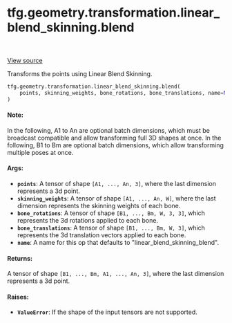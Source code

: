 <div itemscope itemtype="http://developers.google.com/ReferenceObject">
<meta itemprop="name" content="tfg.geometry.transformation.linear_blend_skinning.blend" />
<meta itemprop="path" content="Stable" />
</div>

# tfg.geometry.transformation.linear_blend_skinning.blend

<!-- Insert buttons and diff -->

<table class="tfo-notebook-buttons tfo-api" align="left">
</table>

<a target="_blank" href="https://github.com/tensorflow/graphics/blob/master/tensorflow_graphics/geometry/transformation/linear_blend_skinning.py">View source</a>



Transforms the points using Linear Blend Skinning.

```python
tfg.geometry.transformation.linear_blend_skinning.blend(
    points, skinning_weights, bone_rotations, bone_translations, name=None
)
```



<!-- Placeholder for "Used in" -->


#### Note:

In the following, A1 to An are optional batch dimensions, which must be
broadcast compatible and allow transforming full 3D shapes at once.
In the following, B1 to Bm are optional batch dimensions, which allow
transforming multiple poses at once.



#### Args:


* <b>`points`</b>: A tensor of shape `[A1, ..., An, 3]`, where the last dimension
  represents a 3d point.
* <b>`skinning_weights`</b>: A tensor of shape `[A1, ..., An, W]`, where the last
  dimension represents the skinning weights of each bone.
* <b>`bone_rotations`</b>: A tensor of shape `[B1, ..., Bm, W, 3, 3]`, which represents
  the 3d rotations applied to each bone.
* <b>`bone_translations`</b>: A tensor of shape `[B1, ..., Bm, W, 3]`, which represents
  the 3d translation vectors applied to each bone.
* <b>`name`</b>: A name for this op that defaults to "linear_blend_skinning_blend".


#### Returns:

A tensor of shape `[B1, ..., Bm, A1, ..., An, 3]`, where the last dimension
represents a 3d point.



#### Raises:


* <b>`ValueError`</b>: If the shape of the input tensors are not supported.